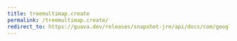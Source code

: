 ```yaml
---
title: treemultimap.create
permalink: /treemultimap.create/
redirect_to: https://guava.dev/releases/snapshot-jre/api/docs/com/google/common/collect/TreeMultimap.html#create--
---
```

